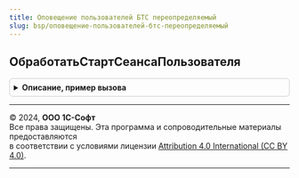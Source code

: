 ```yaml
---
title: Оповещение пользователей БТС переопределяемый
slug: bsp/оповещение-пользователей-бтс-переопределяемый
---
```



## ОбработатьСтартСеансаПользователя
<details style="margin: 1em 0; padding: 0.5em; border: 1px solid #ccc; border-radius: 6px;">

<summary style="font-weight: bold; cursor: pointer;">Описание, пример вызова</summary>

```bsl

// Процедура вызывается в момент старта сеанса, после подключения функционала оповещения пользователей.
// Используется для формирования уведомлений пользователям после старта сеанса
// @skip-warning ПустойМетод - особенность реализации.
//
Процедура ОбработатьСтартСеансаПользователя() Экспорт
```

Пример вызова
```bsl
ОповещениеПользователейБТСПереопределяемый.ОбработатьСтартСеансаПользователя() 
```
</details>

---

© 2024, **ООО 1С-Софт**  
Все права защищены. Эта программа и сопроводительные материалы предоставляются  
в соответствии с условиями лицензии [Attribution 4.0 International (CC BY 4.0)](https://creativecommons.org/licenses/by/4.0/legalcode).

---
